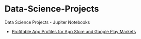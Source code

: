 # Data-Science-Projects
Data Science Projects - Jupiter Notebooks 


* [Profitable App Profiles for App Store and Google Play Markets](https://github.com/Deepmanyu/Data-Science-Projects/blob/master/Profitable%20App%20Profiles%20for%20App%20Store%20and%20Google%20Play%20Markets.ipynb)


